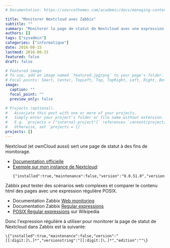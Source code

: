 ```yaml
---
# Documentation: https://sourcethemes.com/academic/docs/managing-content/

title: "Monitorer Nextcloud avec Zabbix"
subtitle: ""
summary: "Monitorer la page de statut de Nextcloud avec une expression régulière"
authors: []
tags: ["sysadmin"]
categories: ["informatique"]
date: 2016-08-15
lastmod: 2016-08-15
featured: false
draft: false

# Featured image
# To use, add an image named `featured.jpg/png` to your page's folder.
# Focal points: Smart, Center, TopLeft, Top, TopRight, Left, Right, BottomLeft, Bottom, BottomRight.
image:
  caption: ""
  focal_point: ""
  preview_only: false

# Projects (optional).
#   Associate this post with one or more of your projects.
#   Simply enter your project's folder or file name without extension.
#   E.g. `projects = ["internal-project"]` references `content/project/deep-learning/index.md`.
#   Otherwise, set `projects = []`.
projects: []
---
```


Nextcloud (et ownCloud aussi) sert une page de statut à des fins de monitorage.

* [Documentation officielle](https://docs.nextcloud.com/server/9/admin_manual/operations/considerations_on_monitoring.html)
* [Exemple sur mon instance de Nextcloud](https://nextcloud.deverteuil.net/status.php):
  ```
  {"installed":true,"maintenance":false,"version":"9.0.51.0","versionstring":"9.0.51","edition":""}
  ```

Zabbix peut tester des scénarios web complexes et comparer le contenu html des pages avec une expression régulière POSIX.

* Documentation Zabbix [Web monitoring](https://www.zabbix.com/documentation/2.2/manual/web_monitoring)
* Documentation Zabbix [Regular expressions](https://www.zabbix.com/documentation/2.2/manual/regular_expressions)
* [POSIX Regular expressions](https://en.wikipedia.org/wiki/Regular_expression#POSIX_extended) sur Wikipedia

Donc l'expression régulière à utiliser pour monitorer la page de statut de Nextcloud dans Zabbix est la suivante:

```plaintext
\{"installed":true,"maintenance":false,"version":"[[:digit:]\.]*","versionstring":"[[:digit:]\.]*","edition":""\}
```
